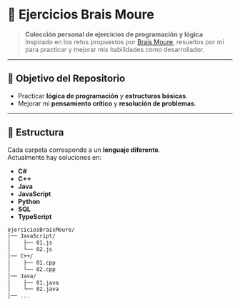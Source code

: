 # 🧠 Ejercicios Brais Moure

> **Colección personal de ejercicios de programación y lógica**  
> Inspirado en los retos propuestos por [Brais Moure](https://github.com/mouredev), resueltos por mí para practicar y mejorar mis habilidades como desarrollador.

---

## 📌 Objetivo del Repositorio
- Practicar **lógica de programación** y **estructuras básicas**.
- Mejorar mi **pensamiento crítico** y **resolución de problemas**.

---

## 📂 Estructura
Cada carpeta corresponde a un **lenguaje diferente**.  
Actualmente hay soluciones en:

- **C#**
- **C++**
- **Java**
- **JavaScript**
- **Python**
- **SQL**
- **TypeScript**

```bash
ejerciciosBraisMoure/
│── JavaScript/
│    ├── 01.js
│    └── 02.js
│── C++/
│    ├── 01.cpp
│    └── 02.cpp
│── Java/
│    ├── 01.java
│    └── 02.java
│── ...
